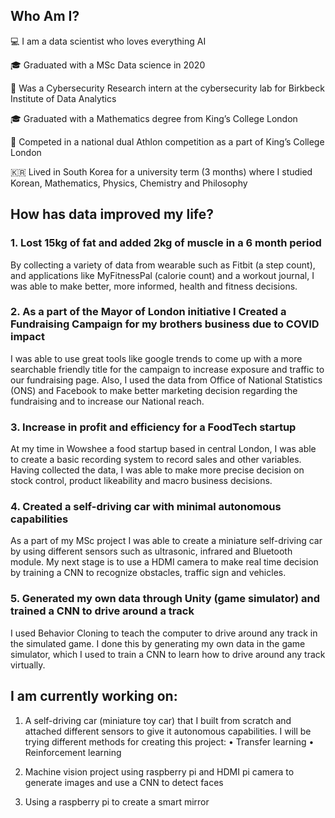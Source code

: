 ## Who Am I?

:computer:	 I am a data scientist who loves everything AI

:mortar_board:	Graduated with a MSc Data science in 2020

:closed_lock_with_key:	Was a Cybersecurity Research intern at the cybersecurity lab for Birkbeck Institute of Data Analytics

:mortar_board:	Graduated with a Mathematics degree from King’s College London

:runner:	Competed in a national dual Athlon competition as a part of King’s College London

:kr:	Lived in South Korea for a university term (3 months) where I studied Korean, Mathematics, Physics, Chemistry and Philosophy 


## How has data improved my life?

### 1.	Lost 15kg of fat and added 2kg of muscle in a 6 month period 
By collecting a variety of data from wearable such as Fitbit (a step count), and applications like MyFitnessPal (calorie count) and a workout journal, I was able to make better, more informed, health and fitness decisions.

### 2.	As a part of the Mayor of London initiative I Created a Fundraising Campaign for my brothers business due to COVID impact
I was able to use great tools like google trends to come up with a more searchable friendly title for the campaign to increase exposure and traffic to our fundraising page.  Also, I used the data from Office of National Statistics (ONS) and Facebook to make better marketing decision regarding the fundraising and to increase our National reach.

### 3.	Increase in profit and efficiency for a FoodTech startup
At my time in Wowshee a food startup based in central London, I was able to create a basic recording system to record sales and other variables.  Having collected the data, I was able to make more precise decision on stock control, product likeability and macro business decisions.  

### 4.	Created a self-driving car with minimal autonomous capabilities
As a part of my MSc project I was able to create a miniature self-driving car by using different sensors such as ultrasonic, infrared and Bluetooth module.  My next stage is to use a HDMI camera to make real time decision by training a CNN to recognize obstacles, traffic sign and vehicles.

### 5.  Generated my own data through Unity (game simulator) and trained a CNN to drive around a track
I used Behavior Cloning to teach the computer to drive around any track in the simulated game.  I done this by generating my own data in the game simulator, which I used to train a CNN to learn how to drive around any track virtually.  



## I am currently working on:

1.	A self-driving car (miniature toy car) that I built from scratch and attached different sensors to give it autonomous capabilities.  I will be trying different methods for creating this project:  •	Transfer learning •	Reinforcement learning 

2.	Machine vision project using raspberry pi and HDMI pi camera to generate images and use a CNN to detect faces

3.	Using a raspberry pi to create a smart mirror


